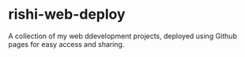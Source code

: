 # rishi-web-deploy
A collection of my web ddevelopment projects, deployed using Github pages for easy access and  sharing.
